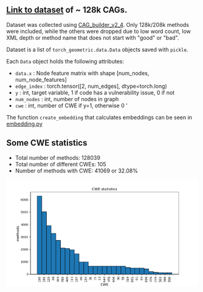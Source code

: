 ## [Link to dataset](https://drive.google.com/file/d/1tp4k7XCr6BKzKiZdOsJ7wJ9pg9YW4FDu/view?usp=sharing) of ~ 128k CAGs.

Dataset was collected using [CAG_builder_v2_4](./dataset/CAG_builder_v2_4.ipynb).
Only 128k/208k methods were included, while the others were dropped due to low word count, low XML depth or method name that does not start with "good" or "bad".

Dataset is a list of `torch_geometric.data.Data` objects saved with `pickle`.

Each `Data` object holds the following attributes:
- `data.x` : Node feature matrix with shape [num_nodes, num_node_features]
- `edge_index` : torch.tensor([2, num_edges], dtype=torch.long)
- `y` : int, target variable, 1 if code has a vulnerability issue, 0 if not
- `num_nodes` : int, number of nodes in graph
- `cwe` : int, number of CWE if y=1, otherwise 0 
'

The function `create_embedding` that calculates embeddings can be seen in [embedding.py](./dataset/embedding.py)

## Some CWE statistics
- Total number of methods: 128039
- Total number of different CWEs: 105
- Number of methods with CWE: 41069 or 32.08%

![asd](./dataset/cwe_stats.png)
